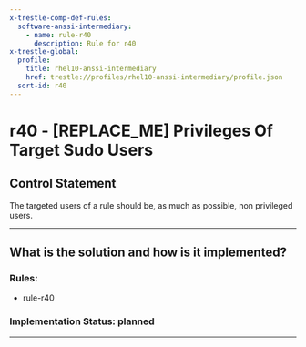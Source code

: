 ```yaml
---
x-trestle-comp-def-rules:
  software-anssi-intermediary:
    - name: rule-r40
      description: Rule for r40
x-trestle-global:
  profile:
    title: rhel10-anssi-intermediary
    href: trestle://profiles/rhel10-anssi-intermediary/profile.json
  sort-id: r40
---
```


# r40 - \[REPLACE_ME\] Privileges Of Target Sudo Users

## Control Statement

The targeted users of a rule should be, as much as possible, non privileged users.

______________________________________________________________________

## What is the solution and how is it implemented?

<!-- For implementation status enter one of: implemented, partial, planned, alternative, not-applicable -->

<!-- Note that the list of rules under ### Rules: is read-only and changes will not be captured after assembly to JSON -->

<!-- Add control implementation description here for control: r40 -->

### Rules:

  - rule-r40

### Implementation Status: planned

______________________________________________________________________
